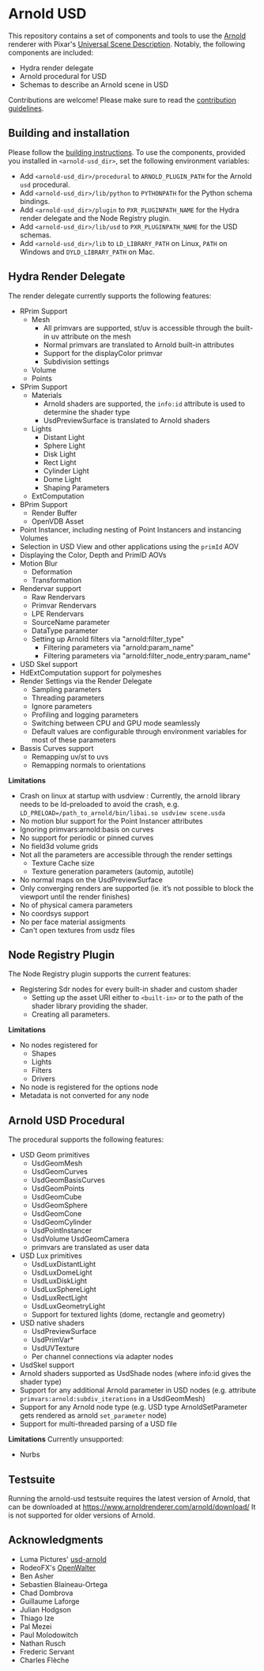 Arnold USD
==========

This repository contains a set of components and tools to use the [Arnold](https://www.arnoldrenderer.com) renderer with Pixar's [Universal Scene Description](https://github.com/PixarAnimationStudios/USD). Notably, the following components are included:

- Hydra render delegate
- Arnold procedural for USD
- Schemas to describe an Arnold scene in USD

Contributions are welcome! Please make sure to read the [contribution guidelines](CONTRIBUTING.md).


## Building and installation

Please follow the [building instructions](docs/building.md). To use the components, provided you installed in `<arnold-usd_dir>`, set the following environment variables:

- Add `<arnold-usd_dir>/procedural` to `ARNOLD_PLUGIN_PATH` for the Arnold `usd` procedural.
- Add `<arnold-usd_dir>/lib/python` to `PYTHONPATH` for the Python schema bindings.
- Add `<arnold-usd_dir>/plugin` to `PXR_PLUGINPATH_NAME` for the Hydra render delegate and the Node Registry plugin.
- Add `<arnold-usd_dir>/lib/usd` to `PXR_PLUGINPATH_NAME` for the USD schemas.
- Add `<arnold-usd_dir>/lib` to `LD_LIBRARY_PATH` on Linux, `PATH` on Windows and `DYLD_LIBRARY_PATH` on Mac.


## Hydra Render Delegate

The render delegate currently supports the following features:

- RPrim Support
    - Mesh
        - All primvars are supported, st/uv is accessible through the built-in uv attribute on the mesh
        - Normal primvars are translated to Arnold built-in attributes
        - Support for the displayColor primvar
        - Subdivision settings
    - Volume
    - Points
- SPrim Support
    - Materials
        - Arnold shaders are supported, the `info:id` attribute is used to determine the shader type
        - UsdPreviewSurface is translated to Arnold shaders
    - Lights
        - Distant Light
        - Sphere Light
        - Disk Light
        - Rect Light
        - Cylinder Light
        - Dome Light
        - Shaping Parameters
    - ExtComputation
- BPrim Support
    - Render Buffer
    - OpenVDB Asset
- Point Instancer, including nesting of Point Instancers and instancing Volumes
- Selection in USD View and other applications using the `primId` AOV
- Displaying the Color, Depth and PrimID AOVs
- Motion Blur
    - Deformation
    - Transformation
- Rendervar support
    - Raw Rendervars
    - Primvar Rendervars
    - LPE Rendervars
    - SourceName parameter
    - DataType parameter
    - Setting up Arnold filters via "arnold:filter_type"
        - Filtering parameters via "arnold:param_name"
        - Filtering parameters via "arnold:filter_node_entry:param_name"
- USD Skel support
- HdExtComputation support for polymeshes
- Render Settings via the Render Delegate
    - Sampling parameters
    - Threading parameters
    - Ignore parameters
    - Profiling and logging parameters
    - Switching between CPU and GPU mode seamlessly
    - Default values are configurable through environment variables for most of these parameters
- Bassis Curves support
    - Remapping uv/st to uvs
    - Remapping normals to orientations

**Limitations**
- Crash on linux at startup with usdview : Currently, the arnold library needs to be ld-preloaded to avoid the crash, e.g. `LD_PRELOAD=/path_to_arnold/bin/libai.so usdview scene.usda`
- No motion blur support for the Point Instancer attributes
- Ignoring primvars:arnold:basis on curves
- No support for periodic or pinned curves
- No field3d volume grids
- Not all the parameters are accessible through the render settings
    - Texture Cache size
    - Texture generation parameters (automip, autotile)
- No normal maps on the UsdPreviewSurface
- Only converging renders are supported (ie. it’s not possible to block the viewport until the render finishes)
- No of physical camera parameters
- No coordsys support
- No per face material assigments
- Can't open textures from usdz files

## Node Registry Plugin

The Node Registry plugin supports the current features:
- Registering Sdr nodes for every built-in shader and custom shader
    - Setting up the asset URI either to `<built-in>` or to the path of the shader library providing the shader.
    - Creating all parameters.

**Limitations**
- No nodes registered for
    - Shapes
    - Lights
    - Filters
    - Drivers
- No node is registered for the options node
- Metadata is not converted for any node

## Arnold USD Procedural

The procedural supports the following features:

- USD Geom primitives
    - UsdGeomMesh
    - UsdGeomCurves
    - UsdGeomBasisCurves
    - UsdGeomPoints
    - UsdGeomCube
    - UsdGeomSphere
    - UsdGeomCone
    - UsdGeomCylinder
    - UsdPointInstancer
    - UsdVolume
    UsdGeomCamera
    - primvars are translated as user data
- USD Lux primitives
    - UsdLuxDistantLight
    - UsdLuxDomeLight
    - UsdLuxDiskLight
    - UsdLuxSphereLight
    - UsdLuxRectLight
    - UsdLuxGeometryLight
    - Support for textured lights (dome, rectangle and geometry)
- USD native shaders
    - UsdPreviewSurface
    - UsdPrimVar*
    - UsdUVTexture
    - Per channel connections via adapter nodes
- UsdSkel support
- Arnold shaders supported as UsdShade nodes (where info:id gives the shader type)
- Support for any additional Arnold parameter in USD nodes (e.g. attribute `primvars:arnold:subdiv_iterations` in a UsdGeomMesh)
- Support for any Arnold node type (e.g. USD type ArnoldSetParameter gets rendered as arnold `set_parameter` node)
- Support for multi-threaded parsing of a USD file

**Limitations**
Currently unsupported:
- Nurbs

## Testsuite
Running the arnold-usd testsuite requires the latest version of Arnold, that can be downloaded at 
https://www.arnoldrenderer.com/arnold/download/
It is not supported for older versions of Arnold.

## Acknowledgments

- Luma Pictures' [usd-arnold](https://github.com/LumaPictures/usd-arnold)
- RodeoFX's [OpenWalter](https://github.com/rodeofx/OpenWalter)
- Ben Asher
- Sebastien Blaineau-Ortega
- Chad Dombrova
- Guillaume Laforge
- Julian Hodgson
- Thiago Ize
- Pal Mezei
- Paul Molodowitch
- Nathan Rusch
- Frederic Servant
- Charles Flèche
